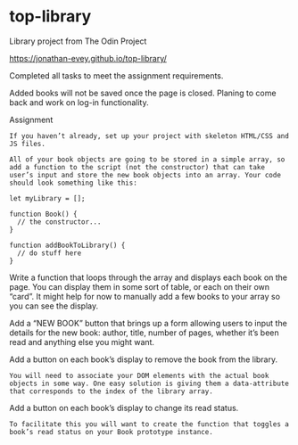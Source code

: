 # top-library
Library project from The Odin Project

https://jonathan-evey.github.io/top-library/

Completed all tasks to meet the assignment requirements.

 Added books will not be saved once the page is closed. Planing to come back and work on log-in functionality.


Assignment

    If you haven’t already, set up your project with skeleton HTML/CSS and JS files.

    All of your book objects are going to be stored in a simple array, so add a function to the script (not the constructor) that can take user’s input and store the new book objects into an array. Your code should look something like this:

    let myLibrary = [];

    function Book() {
      // the constructor...
    }

    function addBookToLibrary() {
      // do stuff here
    }

Write a function that loops through the array and displays each book on the page. You can display them in some sort of table, or each on their own “card”. It might help for now to manually add a few books to your array so you can see the display.

Add a “NEW BOOK” button that brings up a form allowing users to input the details for the new book: author, title, number of pages, whether it’s been read and anything else you might want.

Add a button on each book’s display to remove the book from the library.

    You will need to associate your DOM elements with the actual book objects in some way. One easy solution is giving them a data-attribute that corresponds to the index of the library array.

Add a button on each book’s display to change its read status.

    To facilitate this you will want to create the function that toggles a book’s read status on your Book prototype instance.
